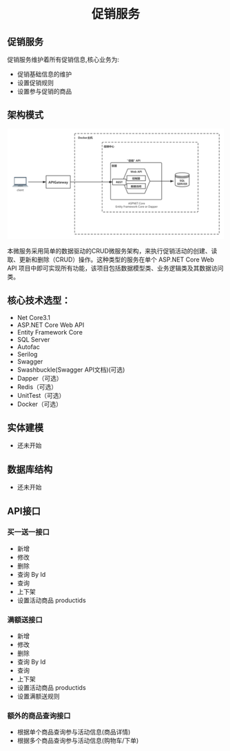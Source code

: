 
# <center>促销服务</center>
## 促销服务
促销服务维护着所有促销信息,核心业务为:
- 促销基础信息的维护
- 设置促销规则
- 设置参与促销的商品

## 架构模式
![avatar](/img/促销中心架构图.png)

本微服务采用简单的数据驱动的CRUD微服务架构，来执行促销活动的创建、读取、更新和删除（CRUD）操作。这种类型的服务在单个 ASP.NET Core Web API 项目中即可实现所有功能，该项目包括数据模型类、业务逻辑类及其数据访问类。

## 核心技术选型：
- Net Core3.1
- ASP.NET Core Web API
- Entity Framework Core
- SQL Server
- Autofac
- Serilog
- Swagger
- Swashbuckle(Swagger API文档)(可选)
- Dapper（可选）
- Redis（可选）
- UnitTest（可选）
- Docker（可选）

## 实体建模
- 还未开始

## 数据库结构
- 还未开始




##  API接口
### 买一送一接口
- 新增
- 修改
- 删除
- 查询 By Id
- 查询
- 上下架
- 设置活动商品 productids

### 满额送接口
- 新增
- 修改
- 删除
- 查询 By Id
- 查询
- 上下架
- 设置活动商品 productids
- 设置满额送规则

### 额外的商品查询接口
- 根据单个商品查询参与活动信息(商品详情)
- 根据多个商品查询参与活动信息(购物车/下单)



